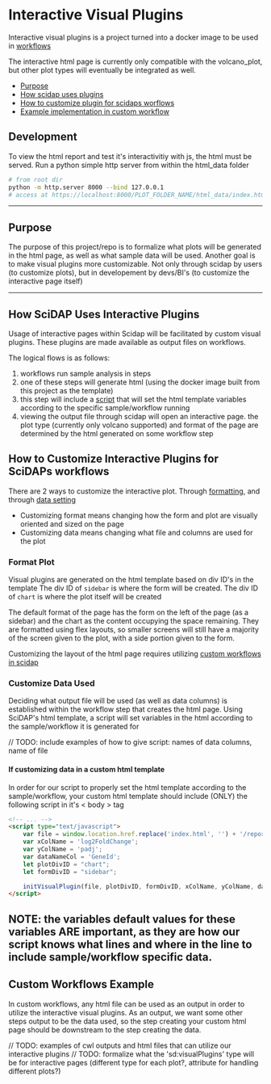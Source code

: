 # Interactive Visual Plugins
Interactive visual plugins is a project turned into a docker image to be used in [workflows](https://github.com/datirium/workflows)

The interactive html page is currently only compatible with the volcano_plot, but other plot types will eventually be integrated as well.

- [Purpose](#purpose)
- [How scidap uses plugins](#how-scidap-uses-interactive-plugins)
- [How to customize plugin for scidaps worflows](#how-to-customize-interactive-plugins-for-scidaps-workflows)
- [Example implementation in custom workflow](#custom-workflows-example)


## Development

To view the html report and test it's interactivitiy with js, the html must be served.
Run a python simple http server from within the html_data folder

```bash
# from root dir
python -m http.server 8000 --bind 127.0.0.1
# access at https://localhost:8000/PLOT_FOLDER_NAME/html_data/index.html
```

---

## Purpose

The purpose of this project/repo is to formalize what plots will be generated in the html page, as well as what sample data will be used.
Another goal is to make visual plugins more customizable. Not only through scidap by users (to customize plots), but in developement by devs/BI's (to customize the interactive page itself)

---

## How SciDAP Uses Interactive Plugins

Usage of interactive pages within Scidap will be facilitated by custom visual plugins. These plugins are made available as output files on workflows. 

The logical flows is as follows:
1. workflows run sample analysis in steps
2. one of these steps will generate html (using the docker image built from this project as the template)
3. this step will include a [script](/setVars.sh) that will set the html template variables according to the specific sample/workflow running 
4. viewing the output file through scidap will open an interactive page. the plot type (currently only volcano supported) and format of the page are determined by the html generated on some workflow step



## How to Customize Interactive Plugins for SciDAPs workflows
There are 2 ways to customize the interactive plot. Through [formatting](#format-plot), and through [data setting](#data-setting)

- Customizing format means changing how the form and plot are visually oriented and sized on the page
- Customizing data means changing what file and columns are used for the plot

### Format Plot
Visual plugins are generated on the html template based on div ID's in the template
The div ID of ```sidebar``` is where the form will be created.
The div ID of ```chart``` is where the plot itself will be created

The default format of the page has the form on the left of the page (as a sidebar) and the chart as the content occupying the space remaining. They are formatted using flex layouts, so smaller screens will still have a majority of the screen given to the plot, with a side portion given to the form.

Customizing the layout of the html page requires utilizing [custom workflows in scidap](TODO:add-contributing-how-to-to-scidap)

### Customize Data Used
Deciding what output file will be used (as well as data columns) is established within the workflow step that creates the html page.
Using SciDAP's html template, a script will set variables in the html according to the sample/workflow it is generated for

// TODO: include examples of how to give script: names of data columns, name of file

#### If customizing data in a custom html template
In order for our script to properly set the html template according to the sample/workflow, your custom html template should include (ONLY) the following script in it's < body > tag

```html
<!-- ... -->
<script type="text/javascript">
    var file = window.location.href.replace('index.html', '') + '/report.tsv'; 
    var xColName = 'log2FoldChange';
    var yColName = 'padj';
    var dataNameCol = 'GeneId';
    let plotDivID = "chart";
    let formDivID = "sidebar"; 

    initVisualPlugin(file, plotDivID, formDivID, xColName, yColName, dataNameCol);
</script>
```

NOTE: the variables default values for these variables ARE important, as they are how our script knows what lines and where in the line to include sample/workflow specific data.
---

## Custom Workflows Example
In custom workflows, any html file can be used as an output in order to utilize the interactive visual plugins.
As an output, we want some other steps output to be the data used, so the step creating your custom html page should be downstream to the step creating the data.

// TODO: examples of cwl outputs and html files that can utilize our interactive plugins
// TODO: formalize what the 'sd:visualPlugins' type will be for interactive pages (different type for each plot?, attribute for handling different plots?)